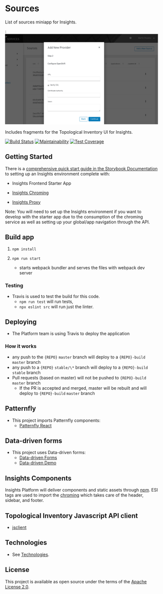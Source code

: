 
# Sources

List of sources miniapp for Insights.

:![Main screen with "Add a new Source" modal](https://raw.githubusercontent.com/martinpovolny/topological_inventory-ui/master/doc/images/sources-main-add.jpg)

Includes fragments for the Topological Inventory UI for Insights.

[![Build Status](https://travis-ci.org/ManageIQ/topological_inventory-ui.svg?branch=master)](https://travis-ci.org/ManageIQ/topological_inventory-ui)
[![Maintainability](https://api.codeclimate.com/v1/badges/039360fc91bcfa8b5232/maintainability)](https://codeclimate.com/github/ManageIQ/topological_inventory-ui/maintainability)
[![Test Coverage](https://api.codeclimate.com/v1/badges/039360fc91bcfa8b5232/test_coverage)](https://codeclimate.com/github/ManageIQ/topological_inventory-ui/test_coverage)


## Getting Started

There is a [comprehensive quick start guide in the Storybook Documentation](https://github.com/RedHatInsights/insights-frontend-storybook/blob/master/src/docs/welcome/quickStart/DOC.md) to setting up an Insights environment complete with:

- Insights Frontend Starter App

- [Insights Chroming](https://github.com/RedHatInsights/insights-chrome)
- [Insights Proxy](https://github.com/RedHatInsights/insights-proxy)

Note: You will need to set up the Insights environment if you want to develop
with the starter app due to the consumption of the chroming service as well as
setting up your global/app navigation through the API.

## Build app

1. ```npm install```

2. ```npm run start```
    - starts webpack bundler and serves the files with webpack dev server

### Testing

- Travis is used to test the build for this code.
  - `npm run test` will run tests,
  - `npx eslint src` will run just the linter.

## Deploying

- The Platform team is using Travis to deploy the application

### How it works

- any push to the `{REPO}` `master` branch will deploy to a `{REPO}-build` `master` branch
- any push to a `{REPO}` `stable/\*` branch will deploy to a `{REPO}-build` `stable` branch
- Pull requests (based on master) will not be pushed to `{REPO}-build` `master` branch
  - If the PR is accepted and merged, master will be rebuilt and will deploy to `{REPO}-build` `master` branch

## Patternfly

- This project imports Patternfly components:
  - [Patternfly React](https://github.com/patternfly/patternfly-react)

## Data-driven forms

- This project uses Data-driven forms:
  - [Data-driven Forms](https://github.com/data-driven-forms)
  - [Data-driven Demo](http://data-driven-forms.surge.sh/)

## Insights Components

Insights Platform will deliver components and static assets through [npm](https://www.npmjs.com/package/@red-hat-insights/insights-frontend-components). ESI tags are used to import the [chroming](https://github.com/RedHatInsights/insights-chrome) which takes care of the header, sidebar, and footer.

## Topological Inventory Javascript API client

- [jsclient](https://github.com/ManageIQ/topological_inventory-api-jsclient)


## Technologies

- See [Technologies](doc/technologies.md).

## License

This project is available as open source under the terms of the [Apache License 2.0](http://www.apache.org/licenses/LICENSE-2.0).
